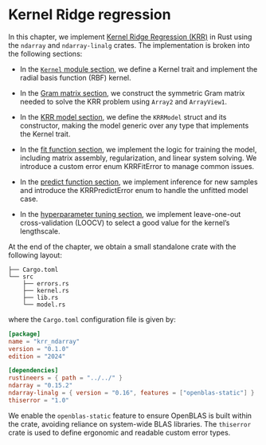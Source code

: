 # Kernel Ridge regression

In this chapter, we implement [Kernel Ridge Regression (KRR)](https://teazrq.github.io/SMLR/kernel-ridge-regression.html) in Rust using the `ndarray` and `ndarray-linalg` crates. The implementation is broken into the following sections:

* In the [`Kernel` module section](kernel_trait.md), we define a Kernel trait and implement the radial basis function (RBF) kernel.

* In the [Gram matrix section](gram_matrix.md), we construct the symmetric Gram matrix needed to solve the KRR problem using `Array2` and `ArrayView1`.

* In the [KRR model section](krr_model.md), we define the `KRRModel` struct and its constructor, making the model generic over any type that implements the Kernel trait.

* In the [fit function section](krr_fit.md), we implement the logic for training the model, including matrix assembly, regularization, and linear system solving. We introduce a custom error enum KRRFitError to manage common issues.

* In the [predict function section](krr_predict.md), we implement inference for new samples and introduce the KRRPredictError enum to handle the unfitted model case.

* In the [hyperparameter tuning section](hparams_tuning.md), we implement leave-one-out cross-validation (LOOCV) to select a good value for the kernel’s lengthscale.

At the end of the chapter, we obtain a small standalone crate with the following layout:
```text
├── Cargo.toml
└── src
    ├── errors.rs
    ├── kernel.rs
    ├── lib.rs
    └── model.rs
```

where the `Cargo.toml` configuration file is given by:

```toml
[package]
name = "krr_ndarray"
version = "0.1.0"
edition = "2024"

[dependencies]
rustineers = { path = "../../" }
ndarray = "0.15.2"
ndarray-linalg = { version = "0.16", features = ["openblas-static"] }
thiserror = "1.0"
```

We enable the `openblas-static` feature to ensure OpenBLAS is built within the crate, avoiding reliance on system-wide BLAS libraries. The `thiserror` crate is used to define ergonomic and readable custom error types.